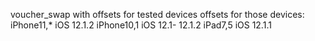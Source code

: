 voucher_swap with offsets for tested devices
offsets for those devices:
iPhone11,* iOS 12.1.2
iPhone10,1 iOS 12.1- 12.1.2
iPad7,5    iOS 12.1.1
